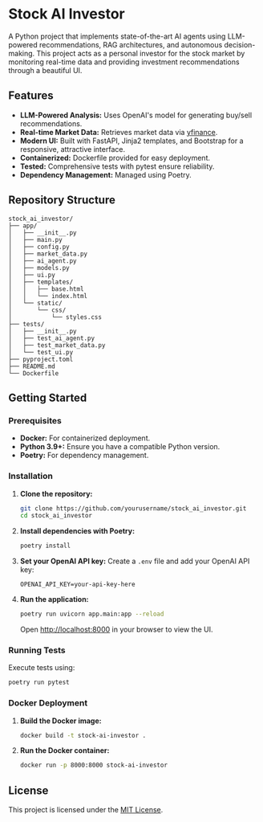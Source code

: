 # Stock AI Investor

A Python project that implements state-of-the-art AI agents using LLM-powered recommendations, RAG architectures, and autonomous decision-making. This project acts as a personal investor for the stock market by monitoring real-time data and providing investment recommendations through a beautiful UI.

## Features
- **LLM-Powered Analysis:** Uses OpenAI's model for generating buy/sell recommendations.
- **Real-time Market Data:** Retrieves market data via [yfinance](https://pypi.org/project/yfinance/).
- **Modern UI:** Built with FastAPI, Jinja2 templates, and Bootstrap for a responsive, attractive interface.
- **Containerized:** Dockerfile provided for easy deployment.
- **Tested:** Comprehensive tests with pytest ensure reliability.
- **Dependency Management:** Managed using Poetry.

## Repository Structure

```
stock_ai_investor/
├── app/
│   ├── __init__.py
│   ├── main.py
│   ├── config.py
│   ├── market_data.py
│   ├── ai_agent.py
│   ├── models.py
│   ├── ui.py
│   ├── templates/
│   │   ├── base.html
│   │   └── index.html
│   └── static/
│       └── css/
│           └── styles.css
├── tests/
│   ├── __init__.py
│   ├── test_ai_agent.py
│   ├── test_market_data.py
│   └── test_ui.py
├── pyproject.toml
├── README.md
└── Dockerfile
```

## Getting Started

### Prerequisites
- **Docker:** For containerized deployment.
- **Python 3.9+:** Ensure you have a compatible Python version.
- **Poetry:** For dependency management.

### Installation

1. **Clone the repository:**
   ```bash
   git clone https://github.com/yourusername/stock_ai_investor.git
   cd stock_ai_investor
   ```

2. **Install dependencies with Poetry:**
   ```bash
   poetry install
   ```

3. **Set your OpenAI API key:**
   Create a `.env` file and add your OpenAI API key:
   ```env
   OPENAI_API_KEY=your-api-key-here
   ```

4. **Run the application:**
   ```bash
   poetry run uvicorn app.main:app --reload
   ```
   Open [http://localhost:8000](http://localhost:8000) in your browser to view the UI.

### Running Tests
Execute tests using:
```bash
poetry run pytest
```

### Docker Deployment

1. **Build the Docker image:**
   ```bash
   docker build -t stock-ai-investor .
   ```

2. **Run the Docker container:**
   ```bash
   docker run -p 8000:8000 stock-ai-investor
   ```

## License
This project is licensed under the [MIT License](LICENSE).